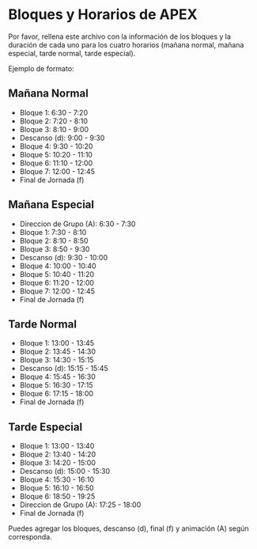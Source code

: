 # Bloques y Horarios de APEX

Por favor, rellena este archivo con la información de los bloques y la duración de cada uno para los cuatro horarios (mañana normal, mañana especial, tarde normal, tarde especial).

Ejemplo de formato:

## Mañana Normal
- Bloque 1: 6:30 - 7:20
- Bloque 2: 7:20 - 8:10
- Bloque 3: 8:10 - 9:00
- Descanso (d): 9:00 - 9:30
- Bloque 4: 9:30 - 10:20
- Bloque 5: 10:20 - 11:10
- Bloque 6: 11:10 - 12:00
- Bloque 7: 12:00 - 12:45
- Final de Jornada (f)

## Mañana Especial
- Direccion de Grupo (A): 6:30 - 7:30
- Bloque 1: 7:30 - 8:10
- Bloque 2: 8:10 - 8:50
- Bloque 3: 8:50 - 9:30
- Descanso (d): 9:30 - 10:00
- Bloque 4: 10:00 - 10:40
- Bloque 5: 10:40 - 11:20
- Bloque 6: 11:20 - 12:00
- Bloque 7: 12:00 - 12:45
- Final de Jornada (f)

## Tarde Normal
- Bloque 1: 13:00 - 13:45
- Bloque 2: 13:45 - 14:30
- Bloque 3: 14:30 - 15:15
- Descanso (d): 15:15 - 15:45
- Bloque 4: 15:45 - 16:30
- Bloque 5: 16:30 - 17:15
- Bloque 6: 17:15 - 18:00
- Final de Jornada (f)

## Tarde Especial
- Bloque 1: 13:00 - 13:40
- Bloque 2: 13:40 - 14:20
- Bloque 3: 14:20 - 15:00
- Descanso (d): 15:00 - 15:30
- Bloque 4: 15:30 - 16:10
- Bloque 5: 16:10 - 16:50
- Bloque 6: 18:50 - 19:25
- Direccion de Grupo (A): 17:25 - 18:00
- Final de Jornada (f)

Puedes agregar los bloques, descanso (d), final (f) y animación (A) según corresponda.
